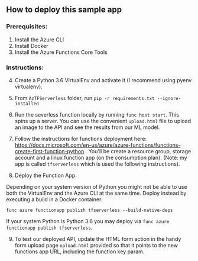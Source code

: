 ## How to deploy this sample app

### Prerequisites:

1. Install the Azure CLI
2. Install Docker
3. Install the Azure Functions Core Tools

### Instructions:

4. Create a Python 3.6 VirtualEnv and activate it (I recommend using pyenv virtualenv).
5. From `AzTFServerless` folder, run `pip -r requirements.txt --ignore-installed`
6. Run the severless function locally by running `func host start`. This spins up a server. You can use the convenient `upload.html` file to upload an image to the API and see the results from our ML model.


7. Follow the instructions for functions deployment here: https://docs.microsoft.com/en-us/azure/azure-functions/functions-create-first-function-python . You'll be create a resource group, storage account and a linux function app (on the consumption plan). (Note: my app is called `tfserverless` which is used the following instructions).

8. Deploy the Function App.

Depending on your system version of Python you might not be able to use both the VirtualEnv and the Azure CLI at the same time. Deploy instead by executing a build in a Docker container:

```
func azure functionapp publish tfserverless --build-native-deps
```

If your system Python is Python 3.6 you may deploy via `func azure functionapp publish tfserverless`.

9. To test our deployed API, update the HTML form action in the handy form upload page `upload.html` provided so that it points to the new functions app URL, including the function key param.
